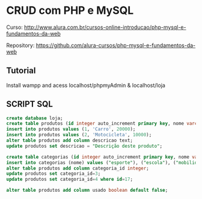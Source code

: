 # CRUD com PHP e MySQL

Curso: http://www.alura.com.br/cursos-online-introducao/php-mysql-e-fundamentos-da-web

Repository: https://github.com/alura-cursos/php-mysql-e-fundamentos-da-web

## Tutorial

Install wampp and acess localhost/phpmyAdmin & localhost/loja

## SCRIPT SQL
````SQL
create database loja;
create table produtos (id integer auto_increment primary key, nome varchar(255), preco decimal(10,2));
insert into produtos values (1, 'Carro', 20000);
insert into produtos values (2, 'Motocicleta', 10000);
alter table produtos add column descricao text;
update produtos set descricao = "Descrição deste produto";

create table categorias (id integer auto_increment primary key, nome varchar(255));
insert into categorias (nome) values ("esporte"), ("escola"), ("mobilidade"), ("guloseimas");
alter table produtos add column categoria_id integer;
update produtos set categoria_id=3;
update produtos set categoria_id=4 where id=17;

alter table produtos add column usado boolean default false;
````